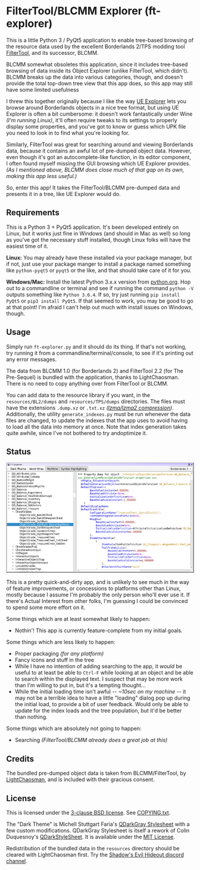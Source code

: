 FilterTool/BLCMM Explorer (ft-explorer)
=======================================

This is a little Python 3 / PyQt5 application to enable tree-based
browsing of the resource data used by the excellent Borderlands 2/TPS
modding tool [FilterTool](https://github.com/BLCM/BLCMods/wiki/UCP-Filter-Tool),
and its successor, BLCMM.

BLCMM somewhat obsoletes this application, since it includes tree-based
browsing of data inside its Object Explorer (unlike FilterTool, which
didn't).  BLCMM breaks up the data into various categories, though, and
doesn't provide the total top-down tree view that this app does, so
this app may still have some limited usefulness 

I threw this together originally because I like the way
[UE Explorer](http://eliotvu.com/portfolio/view/21/ue-explorer) lets you
browse around Borderlands objects in a nice tree format, but using
UE Explorer is often a bit cumbersome: it doesn't work fantastically under
Wine *(I'm running Linux)*, it'll often require tweaks to its settings to
properly display some properties, and you've got to know or guess which UPK
file you need to look in to find what you're looking for.

Similarly, FilterTool was great for searching around and viewing Borderlands
data, because it contains an awful lot of pre-dumped object data.
However, even though it's got an autocomplete-like function, in its editor
component, I often found myself missing the GUI browsing which UE Explorer
provides.  *(As I mentioned above, BLCMM does close much of that gap on its
own, making this app less useful.)*

So, enter this app!  It takes the FilterTool/BLCMM pre-dumped data and
presents it in a tree, like UE Explorer would do.

Requirements
------------

This is a Python 3 + PyQt5 application.  It's been developed entirely on
Linux, but it works just fine in Windows (and should in Mac as well) so long as
you've got the necessary stuff installed, though Linux folks will have the
easiest time of it.

**Linux:** You may already have these installed via your package manager,
but if not, just use your package manger to install a package named something
like `python-pyqt5` or `pyqt5` or the like, and that should take care of it
for you.

**Windows/Mac:** Install the latest Python 3.x.x version from
[python.org](https://www.python.org/downloads/).  Hop out to a commandline or
terminal and see if running the command `python -V` outputs something like
`Python 3.6.4`.  If so, try just running `pip install PyQt5` or `pip3 install
PyQt5`.  If that seemed to work, you may be good to go at that point!  I'm
afraid I can't help out much with install issues on Windows, though.

Usage
-----

Simply run `ft-explorer.py` and it should do its thing.  If that's not
working, try running it from a commandline/terminal/console, to see if it's
printing out any error messages.

The data from BLCMM 1.0 (for Borderlands 2) and FilterTool 2.2 (for The
Pre-Sequel) is bundled with the application, thanks to LightChaosman.  There
is no need to copy anything over from FilterTool or BLCMM.

You can add data to the resource library if you want, in the
`resources/BL2/dumps` and `resources/TPS/dumps` directories.  The files must
have the extensions `.dump.xz` or `.txt.xz` *([lzma/lzma2
compression](https://en.wikipedia.org/wiki/Xz))*.  Additionally, the utility
`generate_indexes.py` must be run whenever the data files are changed, to
update the indexes that the app uses to avoid having to load all the data
into memory at once.  Note that index generation takes quite awhile, since
I've not bothered to try andoptimize it.

Status
------

![Main Window](screenshot.png)

This is a pretty quick-and-dirty app, and is unlikely to see much in the
way of feature improvements, or concessions to platforms other than Linux,
mostly because I assume I'm probably the only person who'll ever use it.
If there's Actual Interest from other folks, I'm guessing I could be
convinced to spend some more effort on it.

Some things which are at least somewhat likely to happen:

* Nothin'!  This app is currently feature-complete from my initial goals.

Some things which are less likely to happen:

* Proper packaging *(for any platform)*
* Fancy icons and stuff in the tree
* While I have no intention of adding searching to the app, it *would*
  be useful to at least be able to `Ctrl-F` while looking at an object and
  be able to search within the displayed text.  I suspect that may be
  more work than I'm willing to put in, but it's a tempting thought...
* While the initial loading time isn't awful -- *~10sec on my machine* --
  it may not be a terrible idea to have a little "loading" dialog pop up
  during the initial load, to provide a bit of user feedback.  Would only
  be able to update for the index loads and the tree population, but it'd
  be better than nothing.

Some things which are absolutely not going to happen:

* Searching *(FilterTool/BLCMM already does a great job at this)*

Credits
-------

The bundled pre-dumped object data is taken from BLCMM/FilterTool, by
[LightChaosman](https://www.youtube.com/channel/UCgJ6TA5sZ_Rwc1LPDYbQT1Q), and
is included with their gracious consent.

License
-------

This is licensed under the [3-clause BSD license](https://opensource.org/licenses/BSD-3-Clause).
See [COPYING.txt](COPYING.txt).

The "Dark Theme" is Michell Stuttgart Faria's
[QDarkGray Stylesheet](https://github.com/mstuttgart/qdarkgray-stylesheet)
with a few custom modifications.  QDarkGray Stylesheet is itself a rework of
Colin Duquesnoy's [QDarkStyleSheet](https://github.com/ColinDuquesnoy/QDarkStyleSheet).
It is available under the [MIT License](qdarkgraystyle/COPYING.txt).

Redistribution of the bundled data in the `resources` directory should be
cleared with LightChaosman first.  Try the
[Shadow's Evil Hideout discord channel](https://discord.gg/0YjZxbVBS9b3bXUS).

